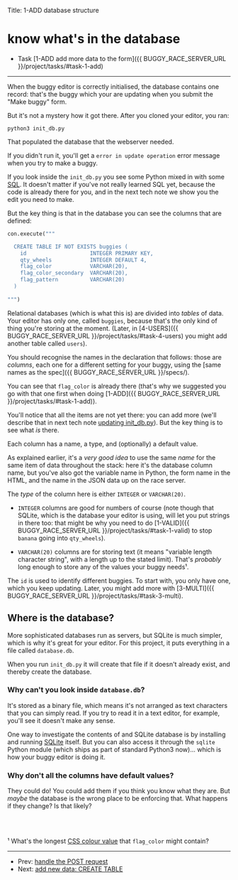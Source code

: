 Title: 1-ADD database structure


# know what's in the database

* Task [1-ADD add more data to the form]({{ BUGGY_RACE_SERVER_URL }}/project/tasks/#task-1-add)

---

When the buggy editor is correctly initialised, the database contains one
record: that's the buggy which your are updating when you submit the "Make
buggy" form.

But it's not a mystery how it got there. After you cloned your editor, you ran:

```
python3 init_db.py
```

That populated the database that the webserver needed.

If you didn't run it, you'll get a `error in update operation` error message
when you try to make a buggy.

If you look inside the `init_db.py` you see some Python mixed in with some
[SQL](https://en.wikipedia.org/wiki/SQL). It doesn't matter if you've not
really learned SQL yet, because the code is already there for you, and in the
next tech note we show you the edit you need to make.

But the key thing is that in the database you can see the columns that are
defined:

```python
con.execute("""

  CREATE TABLE IF NOT EXISTS buggies (
    id                    INTEGER PRIMARY KEY,
    qty_wheels            INTEGER DEFAULT 4,
    flag_color            VARCHAR(20),
    flag_color_secondary  VARCHAR(20),
    flag_pattern          VARCHAR(20)
  )
  
""")
```

Relational databases (which is what this is) are divided into _tables_ of data.
Your editor has only one, called `buggies`, because that's the only kind of
thing you're storing at the moment. (Later, in
[4-USERS]({{ BUGGY_RACE_SERVER_URL }}/project/tasks/#task-4-users) you might add
another table called `users`).

You should recognise the names in the declaration that follows: those are
_columns_, each one for a different setting for your buggy, using the
[same names as the spec]({{ BUGGY_RACE_SERVER_URL }}/specs/).

You can see that `flag_color` is already there (that's why we suggested you
go with that one first when doing 
[1-ADD]({{ BUGGY_RACE_SERVER_URL }}/project/tasks/#task-1-add)).

You'll notice that all the items are not yet there: you can add more (we'll
describe that in next tech note [updating init_db.py](updating_init_db)). But
the key thing is to see what _is_ there.

Each column has a name, a type, and (optionally) a default value.

As explained earlier, it's a _very good idea_ to use the same _name_ for the
same item of data throughout the stack: here it's the database column name, but
you've also got the variable name in Python, the form name in the HTML, and the
name in the JSON data up on the race server.

The _type_ of the column here is either `INTEGER` or `VARCHAR(20)`.

* `INTEGER` columns are good for numbers of course (note though that SQLite,
  which is the database your editor is using, will let you put strings in there
  too: that might be why you need to do
  [1-VALID]({{ BUGGY_RACE_SERVER_URL }}/project/tasks/#task-1-valid) to stop `banana`
  going into `qty_wheels`).

* `VARCHAR(20)` columns are for storing text (it means "variable length
  character string", with a length up to the stated limit). That's _probably_
  long enough to store any of the values your buggy needs¹.

The `id` is used to identify different buggies. To start with, you only have
one, which you keep updating. Later, you might add more with
[3-MULTI]({{ BUGGY_RACE_SERVER_URL }}/project/tasks/#task-3-multi).

## Where is the database?

More sophisticated databases run as servers, but SQLite is much simpler, which
is why it's great for your editor. For this project, it puts everything in a
file called `database.db`.

When you run `init_db.py` it will create that file if it doesn't already
exist, and thereby create the database.

### Why can't you look inside `database.db`?

It's stored as a binary file, which means it's not arranged as text characters
that you can simply read. If you try to read it in a text editor, for example,
you'll see it doesn't make any sense.

One way to investigate the contents of and SQLite database is by
installing and running [SQLite](https://sqlite.org/index.html) itself. But you
can also access it through the `sqlite` Python module (which ships as part of
standard Python3 now)... which is how your buggy editor is doing it.

### Why don't all the columns have default values?

They could do! You could add them if you think you know what they are.
But _maybe_ the database is the wrong place to be enforcing that. What
happens if they change? Is that likely?

<br><br>

¹ What's the longest
[CSS colour value](https://developer.mozilla.org/en-US/docs/Web/CSS/color_value) 
that `flag_color` might contain?



---

* Prev: [handle the POST request](handle-post)
* Next: [add new data: CREATE TABLE](adding-new-data-i)

